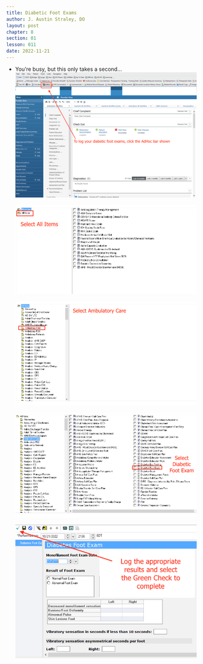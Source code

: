 ```yaml
---
title: Diabetic Foot Exams
author: J. Austin Straley, DO
layout: post
chapter: 8
section: 01
lesson: 011
date: 2022-11-21
---
```


- You’re busy, but this only takes a second…<br>
![Picture 1](/assets/images/internguidepages/1.8/1.8.11-picture1.png)
    <br><br>
![Picture 2](/assets/images/internguidepages/1.8/1.8.11-picture2.png)
    <br><br>
![Picture 3](/assets/images/internguidepages/1.8/1.8.11-picture3.png)
    <br><br>
![Picture 4](/assets/images/internguidepages/1.8/1.8.11-picture4.png)
    <br><br>
![Picture 5](/assets/images/internguidepages/1.8/1.8.11-picture5.png)
    <br><br>